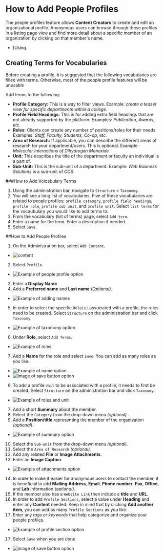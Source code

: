 # How to Add People Profiles

The people profiles feature allows **Content Creators** to create and edit an organizational profile. Anonymous users can browse through these profiles in a listing page view and find more detail about a specific member of an organization by clicking on that member's name.

* [Using 

## Creating Terms for Vocabularies

Before creating a profile, it is suggested that the following vocabularies are filled with terms. Otherwise, most of the people profile features will be unusable

Add terms to the following:

* **Profile Category:** This is a way to filter views. Example: *create a teaser view for specific departments within a college*.
* **Profile Field Headings:** This is for adding extra field headings that are not already supported by the platform. Examples: *Publication, Awards, etc.*
* **Roles:** Clients can create any number of positions/roles for their needs. Examples: *Staff, Faculty, Students, Co-op, etc.*
* **Area of Research:** If applicable, you can describe the different areas of research for your department/users. This is optional. Example: *Molecular Interactions of Dihydrogen Monoxide*
* **Unit:** This describes the title of the department or faculty an individual is a part of.
* **Sub-Unit:** This is the sub-unit of a department. Example: *Web Business Solutions* is a sub-unit of *CCS*.

###How to Add Volcabulary Terms

1. Using the administration bar, navigate to `Structure` > `Taxonomy`.
2. You will see a long list of vocabularies. Five of these vocabularies are related to people profiles: `profile cateogry`, `profile field headings`, `profile role`, `profile sub unit`, and `profile unit`. Select `list terms` for the vocaubulary you would like to add terms to. 
2. From the vocabulary (list of terms) page, select `Add term`. 
3. Enter a name for the term. Enter a description if needed. 
4. Select `Save`. 

##How to Add People Profiles

1. On the Administration bar, select `Add Content`.
 * ![content](../images/Content.png)   
2. Select `Profile`.
  * ![Example of people profile option](../images/profile.png)
3. Enter a **Display Name**
4. Add a **Preferred name** and **Last name** *(Optional)*.
  * ![Example of adding names](../images/addnames.png)
5. In order to select the specific `Role(s)` associated with a profile, the roles need to be created. Select `Structure` on the administration bar and click `Taxonomy`.
  * ![Example of taxonomy option](../images/taxonomy.png)
6. Under **Role**, select `Add Terms`.
  * ![Example of roles](../images/roles.png)
7. Add a **Name** for the role and select `Save`. You can add as many roles as you like.
  * ![Example of name option](../images/name.png)   
  * ![image of save button option](../images/save.png)
6. To add a profile `Unit` to be associated with a profile, it needs to first be created. Select `Structure` on the administration bar and click `Taxonomy`.  
  * ![Example of roles and unit](../images/role_unit.png)
7. Add a short **Summary** about the member.
8. Select the `Category` from the drop-down menu *(optional)* . 
9. Add a **Position/title** representing the member of the organization *(optional)*.
 * ![Example of summary option](../images/summary.png)
10. Select the `Sub-unit` from the drop-down menu *(optional)*.
11. Select the `Area of Research` *(optional)*.
12. Add any related **File** or **Image Attachments**.
13. Enter an **Image Caption**.
  * ![Example of attachments option](../images/attachments.png)
14. In order to make it easier for anonymous users to contact the member, it is beneficial to add **Mailing Address**, **Email**, **Phone number**, **Fax**, **Office**, and **Lab** information *(optional)*.   
15. If the member also has a `Website Link` then include a **title** and **URL**.
16. In order to add `Profile Sections`, select a value under **Heading** and enter any **Content** needed. Keep in mind that by clicking **Add another item**, you can add as many `Profile Sections` as you like.
17. Enter any *tags or keywords* that help categorize and organize your people profiles.
 * ![Example of profile section option](../images/attachments.png)
17. Select `Save` when you are done.
  * ![image of save button option](../images/save.png)
